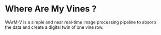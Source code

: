 # Where Are My Vines ?

WArM-V is a simple and near real-time image processing pipeline to absorb the data and create a digital twin of one vine row.
